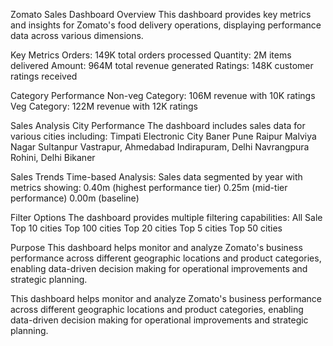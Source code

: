 Zomato Sales Dashboard
Overview
This dashboard provides key metrics and insights for Zomato's food delivery operations, displaying performance data across various dimensions.

Key Metrics
Orders: 149K total orders processed
Quantity: 2M items delivered
Amount: 964M total revenue generated
Ratings: 148K customer ratings received

Category Performance
Non-veg Category: 106M revenue with 10K ratings
Veg Category: 122M revenue with 12K ratings

Sales Analysis
City Performance
The dashboard includes sales data for various cities including:
Timpati
Electronic City
Baner Pune
Raipur
Malviya Nagar
Sultanpur
Vastrapur, Ahmedabad
Indirapuram, Delhi
Navrangpura
Rohini, Delhi
Bikaner

Sales Trends
Time-based Analysis: Sales data segmented by year with metrics showing:
0.40m (highest performance tier)
0.25m (mid-tier performance)
0.00m (baseline)

Filter Options
The dashboard provides multiple filtering capabilities:
All Sale
Top 10 cities
Top 100 cities
Top 20 cities
Top 5 cities
Top 50 cities

Purpose
This dashboard helps monitor and analyze Zomato's business performance across different geographic locations and product categories, enabling data-driven decision making for operational improvements and strategic planning.


This dashboard helps monitor and analyze Zomato's business performance across different geographic locations and product categories, enabling data-driven decision making for operational improvements and strategic planning.

